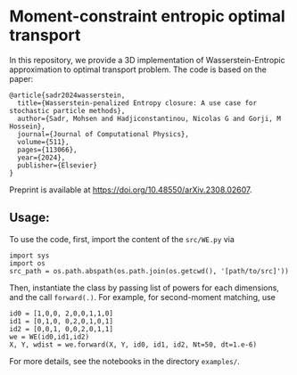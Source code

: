 # Moment-constraint entropic optimal transport

In this repository, we provide a 3D implementation of Wasserstein-Entropic approximation to optimal transport problem. The code is based on the paper:

```
@article{sadr2024wasserstein,
  title={Wasserstein-penalized Entropy closure: A use case for stochastic particle methods},
  author={Sadr, Mohsen and Hadjiconstantinou, Nicolas G and Gorji, M Hossein},
  journal={Journal of Computational Physics},
  volume={511},
  pages={113066},
  year={2024},
  publisher={Elsevier}
}
```

Preprint is available at https://doi.org/10.48550/arXiv.2308.02607.

## Usage:

To use the code, first, import the content of the ```src/WE.py``` via

```
import sys
import os
src_path = os.path.abspath(os.path.join(os.getcwd(), '[path/to/src]'))
```

Then, instantiate the class by passing list of powers for each dimensions, and the call ```forward(.)```. For example, for second-moment matching, use

```
id0 = [1,0,0, 2,0,0,1,1,0]
id1 = [0,1,0, 0,2,0,1,0,1]
id2 = [0,0,1, 0,0,2,0,1,1]
we = WE(id0,id1,id2)
X, Y, wdist = we.forward(X, Y, id0, id1, id2, Nt=50, dt=1.e-6)
```

For more details, see the notebooks in the directory ```examples/```.
